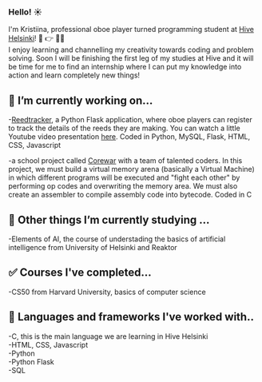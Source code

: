 ### Hello! :sunny:

I'm Kristiina, professional oboe player turned programming student at [Hive Helsinki](https://www.hive.fi/en/)! :musical_note: :point_right: 👩‍💻  
I enjoy learning and channelling my creativity towards coding and problem solving. Soon I will be finishing the first leg of my studies at Hive and it will be time for me to find an internship where I can put my knowledge into action and learn completely new things!

## 🔭 I’m currently working on...  

-[Reedtracker](http://www.reedtracker.com/), a Python Flask application, where oboe players can register to track the details of the reeds they are making. You can watch a little Youtube video presentation [here](https://youtu.be/XY-WkgoZPtU). Coded in Python, MySQL, Flask, HTML, CSS, Javascript  

-a school project called [Corewar](https://github.com/ninjapiraatti/corewar) with a team of talented coders. In this project, we must build a virtual memory arena (basically a Virtual Machine) in which different programs will be executed and "fight each other" by performing op codes and overwriting the memory area. We must also create an assembler to compile assembly code into bytecode. Coded in C 

## 🌱 Other things I’m currently studying ...
-Elements of AI, the course of understading the basics of artificial intelligence from University of Helsinki and Reaktor

## :white_check_mark: Courses I've completed...
-CS50 from Harvard University, basics of computer science

## :mega: Languages and frameworks I've worked with..
-C, this is the main language we are learning in Hive Helsinki  
-HTML, CSS, Javascript  
-Python  
-Python Flask  
-SQL  

<!--
- 📫 How to reach me: ...
-->
